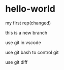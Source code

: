 # hello-world
my first rep(changed)

this is a new branch

use git in vscode

use git bash to control git

use git diff 
